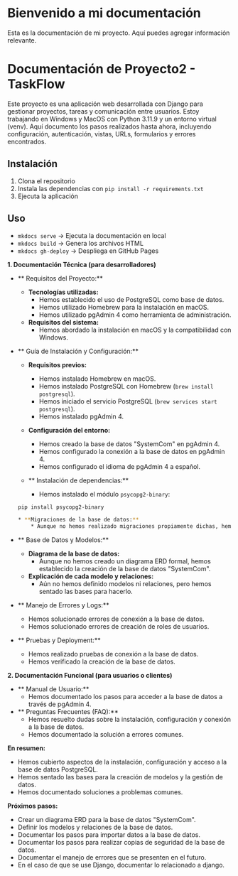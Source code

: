 # Bienvenido a mi documentación

Esta es la documentación de mi proyecto. Aquí puedes agregar información relevante.

# Documentación de Proyecto2 - TaskFlow

Este proyecto es una aplicación web desarrollada con Django para gestionar proyectos, tareas y comunicación entre usuarios. Estoy trabajando en Windows y MacOS con Python 3.11.9 y un entorno virtual (venv). Aquí documento los pasos realizados hasta ahora, incluyendo configuración, autenticación, vistas, URLs, formularios y errores encontrados.

## Instalación
1. Clona el repositorio
2. Instala las dependencias con `pip install -r requirements.txt`
3. Ejecuta la aplicación

## Uso
- `mkdocs serve` → Ejecuta la documentación en local
- `mkdocs build` → Genera los archivos HTML
- `mkdocs gh-deploy` → Despliega en GitHub Pages



**1. Documentación Técnica (para desarrolladores)**

* ** Requisitos del Proyecto:**
    * **Tecnologías utilizadas:**
        * Hemos establecido el uso de PostgreSQL como base de datos.
        * Hemos utilizado Homebrew para la instalación en macOS.
        * Hemos utilizado pgAdmin 4 como herramienta de administración.
    * **Requisitos del sistema:**
        * Hemos abordado la instalación en macOS y la compatibilidad con Windows.
* ** Guía de Instalación y Configuración:**
    * **Requisitos previos:**
        * Hemos instalado Homebrew en macOS.
        * Hemos instalado PostgreSQL con Homebrew (`brew install postgresql`).
        * Hemos iniciado el servicio PostgreSQL (`brew services start postgresql`).
        * Hemos instalado pgAdmin 4.
    * **Configuración del entorno:**
        * Hemos creado la base de datos "SystemCom" en pgAdmin 4.
        * Hemos configurado la conexión a la base de datos en pgAdmin 4.
        * Hemos configurado el idioma de pgAdmin 4 a español.

    * ** Instalación de dependencias:**

        * Hemos instalado el módulo `psycopg2-binary`:

    ```bash
    pip install psycopg2-binary

    * **Migraciones de la base de datos:**
        * Aunque no hemos realizado migraciones propiamente dichas, hemos creado la base de datos desde cero en pgAdmin 4.
* ** Base de Datos y Modelos:**
    * **Diagrama de la base de datos:**
        * Aunque no hemos creado un diagrama ERD formal, hemos establecido la creación de la base de datos "SystemCom".
    * **Explicación de cada modelo y relaciones:**
        * Aún no hemos definido modelos ni relaciones, pero hemos sentado las bases para hacerlo.
* ** Manejo de Errores y Logs:**
    * Hemos solucionado errores de conexión a la base de datos.
    * Hemos solucionado errores de creación de roles de usuarios.
* ** Pruebas y Deployment:**
    * Hemos realizado pruebas de conexión a la base de datos.
    * Hemos verificado la creación de la base de datos.

**2. Documentación Funcional (para usuarios o clientes)**

* ** Manual de Usuario:**
    * Hemos documentado los pasos para acceder a la base de datos a través de pgAdmin 4.
* ** Preguntas Frecuentes (FAQ):**
    * Hemos resuelto dudas sobre la instalación, configuración y conexión a la base de datos.
    * Hemos documentado la solución a errores comunes.

**En resumen:**

* Hemos cubierto aspectos de la instalación, configuración y acceso a la base de datos PostgreSQL.
* Hemos sentado las bases para la creación de modelos y la gestión de datos.
* Hemos documentado soluciones a problemas comunes.

**Próximos pasos:**

* Crear un diagrama ERD para la base de datos "SystemCom".
* Definir los modelos y relaciones de la base de datos.
* Documentar los pasos para importar datos a la base de datos.
* Documentar los pasos para realizar copias de seguridad de la base de datos.
* Documentar el manejo de errores que se presenten en el futuro.
* En el caso de que se use Django, documentar lo relacionado a django.
